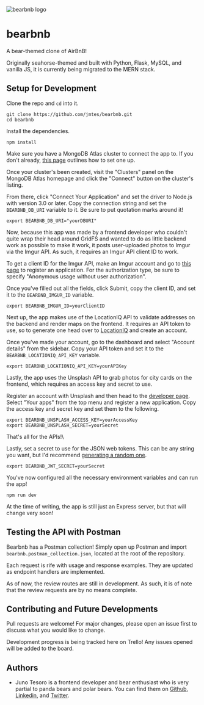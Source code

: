![bearbnb logo](https://i.imgur.com/sszpMlw.png)

# bearbnb

A bear-themed clone of AirBnB!

Originally seahorse-themed and built with Python, Flask, MySQL, and vanilla JS, it is currently being migrated to the MERN stack.

## Setup for Development

Clone the repo and `cd` into it.

```
git clone https://github.com/jmtes/bearbnb.git
cd bearbnb
```

Install the dependencies.

```
npm install
```

Make sure you have a MongoDB Atlas cluster to connect the app to. If you don't already, [this page](https://docs.atlas.mongodb.com/getting-started/) outlines how to set one up.

Once your cluster's been created, visit the "Clusters" panel on the MongoDB Atlas homepage and click the "Connect" button on the cluster's listing.

From there, click "Connect Your Application" and set the driver to Node.js with version 3.0 or later. Copy the connection string and set the `BEARBNB_DB_URI` variable to it. Be sure to put quotation marks around it!

```
export BEARBNB_DB_URI="yourDBURI"
```

Now, because this app was made by a frontend developer who couldn't quite wrap their head around GridFS and wanted to do as little backend work as possible to make it work, it posts user-uploaded photos to Imgur via the Imgur API. As such, it requires an Imgur API client ID to work.

To get a client ID for the Imgur API, make an Imgur account and go to [this page](https://api.imgur.com/oauth2/addclient) to register an application. For the authorization type, be sure to specify "Anonymous usage without user authorization".

Once you've filled out all the fields, click Submit, copy the client ID, and set it to the `BEARBNB_IMGUR_ID` variable.

```
export BEARBNB_IMGUR_ID=yourClientID
```

Next up, the app makes use of the LocationIQ API to validate addresses on the backend and render maps on the frontend. It requires an API token to use, so to generate one head over to [LocationIQ](https://locationiq.com/) and create an account.

Once you've made your account, go to the dashboard and select "Account details" from the sidebar. Copy your API token and set it to the `BEARBNB_LOCATIONIQ_API_KEY` variable.

```
export BEARBNB_LOCATIONIQ_API_KEY=yourAPIKey
```

Lastly, the app uses the Unsplash API to grab photos for city cards on the frontend, which requires an access key and secret to use.

Register an account with Unsplash and then head to the [developer page](https://unsplash.com/developers). Select "Your apps" from the top menu and register a new application. Copy the access key and secret key and set them to the following.

```
export BEARBNB_UNSPLASH_ACCESS_KEY=yourAccessKey
export BEARBNB_UNSPLASH_SECRET=yourSecret
```

That's all for the APIs!\

Lastly, set a secret to use for the JSON web tokens. This can be any string you want, but I'd recommend [generating a random one](https://www.random.org/strings/).

```
export BEARBNB_JWT_SECRET=yourSecret
```

You've now configured all the necessary environment variables and can run the app!

```
npm run dev
```

At the time of writing, the app is still just an Express server, but that will change very soon!

## Testing the API with Postman

Bearbnb has a Postman collection! Simply open up Postman and import `bearbnb.postman_collection.json`, located at the root of the repository.

Each request is rife with usage and response examples. They are updated as endpoint handlers are implemented.

As of now, the review routes are still in development. As such, it is of note that the review requests are by no means complete.

## Contributing and Future Developments

Pull requests are welcome! For major changes, please open an issue first to discuss what you would like to change.

Development progress is being tracked here on Trello! Any issues opened will be added to the board.

## Authors

- Juno Tesoro is a frontend developer and bear enthusiast who is very partial to panda bears and polar bears. You can find them on [Github](https://github.com/jmtes), [Linkedin](https://linkedin.com/in/jutesoro), and [Twitter](https://twitter.com/jumicates).
